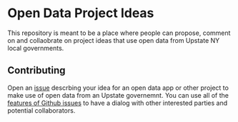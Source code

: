 # Open Data Project Ideas

This repository is meant to be a place where people can propose, comment on and collaobrate on project ideas that use open data from Upstate NY local governments.

## Contributing

Open an [issue](https://github.com/UpstateData/open-data-project-ideas/issues) descrbing your idea for an open data app or other project to make use of open data from an Upstate governemnt. You can use all of the [features of Github issues](https://guides.github.com/features/issues/) to have a dialog with other interested parties and potential collaborators.
